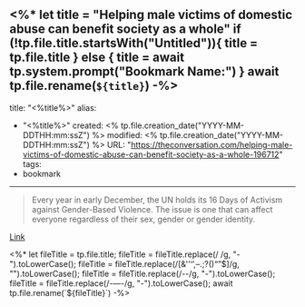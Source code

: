 <%*
let title = "Helping male victims of domestic abuse can benefit society as a whole"
if (!tp.file.title.startsWith("Untitled")){
	title = tp.file.title
} else {
	title = await tp.system.prompt("Bookmark Name:")
}
await tp.file.rename(`${title}`)
-%>
---
title: "<%title%>"
alias:
- "<%title%>"
created: <% tp.file.creation_date("YYYY-MM-DDTHH:mm:ssZ") %>
modified: <% tp.file.creation_date("YYYY-MM-DDTHH:mm:ssZ") %>
URL:  "https://theconversation.com/helping-male-victims-of-domestic-abuse-can-benefit-society-as-a-whole-196712"
tags:
- bookmark
---

> Every year in early December, the UN holds its 16 Days of Activism against Gender-Based Violence. The issue is one that can affect everyone regardless of their sex, gender or gender identity.

[Link](https://theconversation.com/helping-male-victims-of-domestic-abuse-can-benefit-society-as-a-whole-196712)

<%*
let fileTitle = tp.file.title;
fileTitle = fileTitle.replace(/ /g, "-").toLowerCase();
fileTitle = fileTitle.replace(/[&'’‘’,–.;?()“”$]/g, "").toLowerCase();
fileTitle = fileTitle.replace(/--/g, "-").toLowerCase();
fileTitle = fileTitle.replace(/-—-/g, "-").toLowerCase();
await tp.file.rename(`${fileTitle}`)
-%>